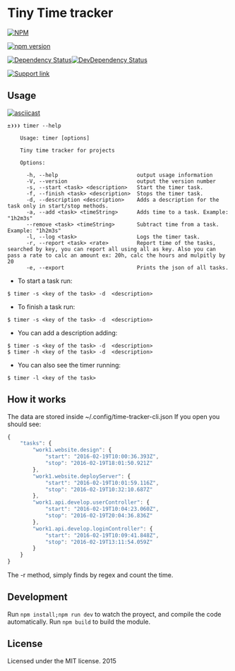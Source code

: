 # Tiny Time tracker
[![NPM](https://nodei.co/npm/time-tracker-cli.png?downloads=true)](https://nodei.co/npm/time-tracker-cli/)

[![npm version](https://img.shields.io/npm/v/time-tracker-cli.svg?style=flat-square)](https://github.com/danibram/time-tracker-cli)

[![Dependency Status](https://david-dm.org/danibram/time-tracker-cli.svg?style=flat-square)](https://david-dm.org/danibram/time-tracker-cli)[![DevDependency Status](https://img.shields.io/david/dev/danibram/time-tracker-cli.svg?style=flat-square)][npm-home-module]

[![Support link][paypal-badge]][paypal-link]

## Usage

[![asciicast](https://asciinema.org/a/dzegwhnwxvv28q84u8uvsgyas.png)](https://asciinema.org/a/dzegwhnwxvv28q84u8uvsgyas)

```
±❩❩❩ timer --help

    Usage: timer [options]

    Tiny time tracker for projects

    Options:

      -h, --help                         output usage information
      -V, --version                      output the version number
      -s, --start <task> <description>   Start the timer task.
      -f, --finish <task> <description>  Stops the timer task.
      -d, --description <description>    Adds a description for the task only in start/stop methods.
      -a, --add <task> <timeString>      Adds time to a task. Example: "1h2m3s"
      --remove <task> <timeString>       Subtract time from a task. Example: "1h2m3s"
      -l, --log <task>                   Logs the timer task.
      -r, --report <task> <rate>         Report time of the tasks, searched by key, you can report all using all as key. Also you can pass a rate to calc an amount ex: 20h, calc the hours and mulpitly by 20
      -e, --export                       Prints the json of all tasks.
```

- To start a task run:
```
$ timer -s <key of the task> -d  <description>
```
- To finish a task run:
```
$ timer -s <key of the task> -d  <description>
```
- You can add a description adding:
```
$ timer -s <key of the task> -d  <description>
$ timer -h <key of the task> -d  <description>
```
- You can also see the timer running:
```
$ timer -l <key of the task>
```
## How it works
The data are stored inside ~/.config/time-tracker-cli.json
If you open you should see: 

```javascript
{
	"tasks": {
		"work1.website.design": {
			"start": "2016-02-19T10:00:36.393Z",
			"stop": "2016-02-19T18:01:50.921Z"
		},
		"work1.website.deployServer": {
			"start": "2016-02-19T10:01:59.116Z",
			"stop": "2016-02-19T10:32:10.687Z"
		},
		"work1.api.develop.userController": {
			"start": "2016-02-19T10:04:23.060Z",
			"stop": "2016-02-19T20:04:36.836Z"
		},
		"work1.api.develop.loginController": {
			"start": "2016-02-19T10:09:41.848Z",
			"stop": "2016-02-19T13:11:54.059Z"
		}
	}
}
```

The -r method, simply finds by regex and count the time.

## Development

Run ```npm install;npm run dev``` to watch the proyect, and compile the code automatically.
Run ```npm build``` to build the module.

## License
Licensed under the MIT license. 2015


[paypal-badge]: https://img.shields.io/badge/❤%20support-paypal-blue.svg?style=flat-square
[paypal-link]: https://www.paypal.me/danibram
[npm-home-module]: https://www.npmjs.com/package/time-tracker-cli
